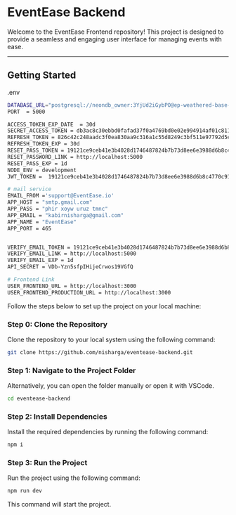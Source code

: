 # EventEase Backend

Welcome to the EventEase Frontend repository! This project is designed to provide a seamless and engaging user interface for managing events with ease.

---

## Getting Started

.env

```bash
DATABASE_URL="postgresql://neondb_owner:3YjUd2iGybPO@ep-weathered-base-a5qm47qt.us-east-2.aws.neon.tech/neondb?sslmode=require"
PORT  = 5000

ACCESS_TOKEN_EXP_DATE  = 30d
SECRET_ACCESS_TOKEN = db3ac8c30ebbd0fafad37f0a4769bd0e02e994914af01c811fb6965f7b002a30
REFRESH_TOKEN = 826c42c248aadc3f0ea830aa9c316a1c55d8249c3bf511e97792d5ee4e5a6346f9d83c8e695cef4f1d7b3ccf3fa8a112b73b905aeef3ae7213325a2ab3fcf05d
REFRESH_TOKEN_EXP = 30d
RESET_PASS_TOKEN = 19121ce9ceb41e3b4028d1746487824b7b73d8ee6e3988d6b8c4770c91362a2f
RESET_PASSWORD_LINK = http://localhost:5000
RESET_PASS_EXP = 1d
NODE_ENV = development
JWT_TOKEN =  19121ce9ceb41e3b4028d1746487824b7b73d8ee6e3988d6b8c4770c91362a2f

# mail service
EMAIL_FROM ='support@EventEase.io'
APP_HOST = "smtp.gmail.com"
APP_PASS = "phir xoyw uruz tmnc"
APP_EMAIL = "kabirnisharga@gmail.com"
APP_NAME = "EventEase"
APP_PORT = 465


VERIFY_EMAIL_TOKEN = 19121ce9ceb41e3b4028d1746487824b7b73d8ee6e3988d6b8c4770c91362a2f
VERIFY_EMAIL_LINK = http://localhost:5000
VERIFY_EMAIL_EXP = 1d
API_SECRET = VDb-Yzn5sfpIHijeCrwos19VGfQ

# Frontend Link
USER_FRONTEND_URL = http://localhost:3000
USER_FRONTEND_PRODUCTION_URL = http://localhost:3000
```

Follow the steps below to set up the project on your local machine:

### Step 0: Clone the Repository

Clone the repository to your local system using the following command:

```bash
git clone https://github.com/nisharga/eventease-backend.git
```

### Step 1: Navigate to the Project Folder

Alternatively, you can open the folder manually or open it with VSCode.

```bash
cd eventease-backend
```

### Step 2: Install Dependencies

Install the required dependencies by running the following command:

```bash
npm i
```

### Step 3: Run the Project

Run the project using the following command:

```bash
npm run dev
```

This command will start the project.
